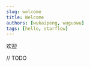 ```yaml
---
slug: welcome
title: Welcome
authors: [wukaipeng, wuguowu]
tags: [hello, starflow]
---
```


欢迎

// TODO